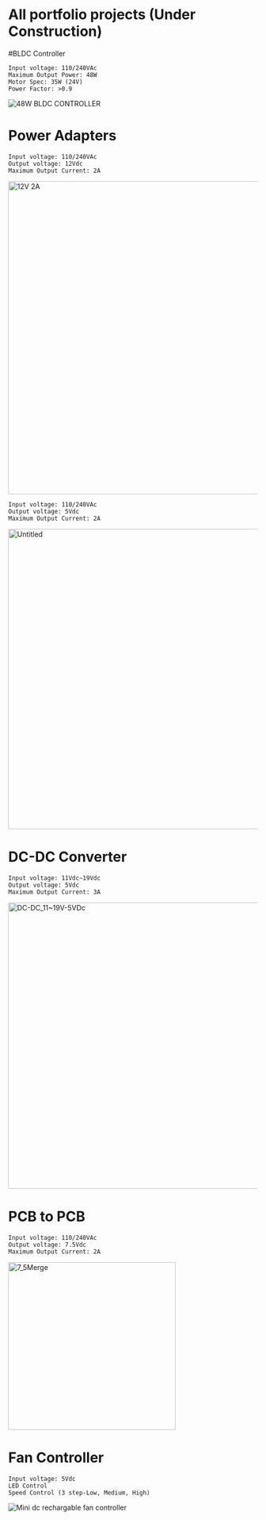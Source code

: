 # All portfolio projects (Under Construction)

#BLDC Controller
```
Input voltage: 110/240VAc
Maximum Output Power: 48W
Motor Spec: 35W (24V)
Power Factor: >0.9
```

![48W BLDC CONTROLLER](https://github.com/user-attachments/assets/0c8a3ff0-7ecb-4b8a-b655-997db70bf683)

# Power Adapters

```
Input voltage: 110/240VAc
Output voltage: 12Vdc
Maximum Output Current: 2A
```
<img width="631" alt="12V 2A" src="https://github.com/user-attachments/assets/cf004e3f-cb29-43b0-8f26-6dc98f82e040">

```
Input voltage: 110/240VAc
Output voltage: 5Vdc
Maximum Output Current: 2A
```
<img width="605" alt="Untitled" src="https://github.com/user-attachments/assets/b4590a7f-9e94-4d14-860d-cd595cb875b7">

# DC-DC Converter
```
Input voltage: 11Vdc~19Vdc
Output voltage: 5Vdc
Maximum Output Current: 3A
```
<img width="577" alt="DC-DC_11~19V-5VDc" src="https://github.com/user-attachments/assets/a81ae997-8e3d-4102-8473-c4971afef032">

# PCB to PCB
```
Input voltage: 110/240VAc
Output voltage: 7.5Vdc
Maximum Output Current: 2A
```
<img width="338" alt="7_5Merge" src="https://github.com/user-attachments/assets/7e9d35f8-6b8e-4286-abad-3e4038f6a538">

# Fan Controller
```
Input voltage: 5Vdc
LED Control
Speed Control (3 step-Low, Medium, High)
```
![Mini dc rechargable fan controller](https://github.com/user-attachments/assets/fa4a82f3-1c8b-429a-823f-5656028226d6)

